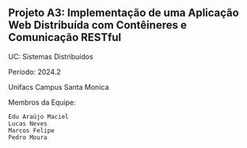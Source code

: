 ## Projeto A3: Implementação de uma Aplicação Web Distribuída com Contêineres e Comunicação RESTful
UC: Sistemas Distribuídos

Período: 2024.2

Unifacs Campus Santa Monica

Membros da Equipe:
```
Edu Araújo Maciel
Lucas Neves
Marcos Felipe
Pedro Moura
```

